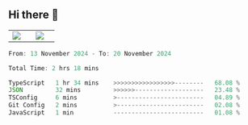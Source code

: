 ## Hi there 👋

<p align="center">
  <table align="center">
  <tr border="none">
  <td width="35%" align="center">
    <img  align="center"  src="http://github-profile-summary-cards.vercel.app/api/cards/stats?username=ricepunk&theme=github_dark" />
  </td>
    
  <td width="65%" align="center">
    <img  align="center"  src="http://github-profile-summary-cards.vercel.app/api/cards/profile-details?username=ricepunk&theme=github_dark" />
  </td>
  </tr>
  </table>
</p>

<!--START_SECTION:waka-->

```typescript
From: 13 November 2024 - To: 20 November 2024

Total Time: 2 hrs 18 mins

TypeScript   1 hr 34 mins    >>>>>>>>>>>>>>>>>--------   68.08 %
JSON         32 mins         >>>>>>-------------------   23.48 %
TSConfig     6 mins          >------------------------   04.89 %
Git Config   2 mins          >------------------------   02.08 %
JavaScript   1 min           -------------------------   01.08 %
```

<!--END_SECTION:waka-->
